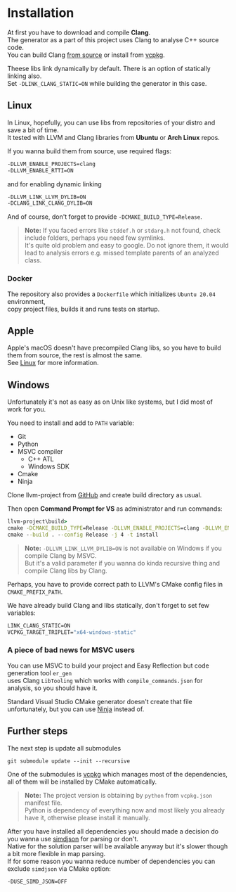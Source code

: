 # Installation

At first you have to download and compile **Clang**.  
The generator as a part of this project uses Clang to analyse C++ source code.  
You can build Clang [from source](https://clang.llvm.org/get_started.html) or install from [vcpkg](https://github.com/microsoft/vcpkg).  

Theese libs link dynamically by default. There is an option of statically linking also.  
Set `-DLINK_CLANG_STATIC=ON` while building the generator in this case.

## Linux

In Linux, hopefully, you can use libs from repositories of your distro and save a bit of time.  
It tested with LLVM and Clang libraries from **Ubuntu** or **Arch Linux** repos.  

If you wanna build them from source, use required flags:

```bash
-DLLVM_ENABLE_PROJECTS=clang
-DLLVM_ENABLE_RTTI=ON
```

and for enabling dynamic linking

```bash
-DLLVM_LINK_LLVM_DYLIB=ON
-DCLANG_LINK_CLANG_DYLIB=ON
```

And of course, don't forget to provide `-DCMAKE_BUILD_TYPE=Release`.

> **Note:** If you faced errors like `stddef.h` or `stdarg.h` not found, check include folders, perhaps you need few symlinks.  
It's quite old problem and easy to google. Do not ignore them, it would lead to analysis errors e.g. missed template parents of an analyzed class.

### Docker

The repository also provides a `Dockerfile` which initializes `Ubuntu 20.04` environment,  
copy project files, builds it and runs tests on startup.

## Apple

Apple's macOS doesn't have precompiled Clang libs, so you have to build them from source, the rest is almost the same.  
See [Linux](#linux) for more information.

## Windows

Unfortunately it's not as easy as on Unix like systems, but I did most of work for you.  

You need to install and add to `PATH` variable:

- Git
- Python
- MSVC compiler
  - C++ ATL
  - Windows SDK
- Cmake
- Ninja

Clone llvm-project from [GitHub](https://github.com/llvm/llvm-project) and create build directory as usual.  

Then open **Command Prompt for VS** as administrator and run commands:  

```cmd
llvm-project\build>
cmake -DCMAKE_BUILD_TYPE=Release -DLLVM_ENABLE_PROJECTS=clang -DLLVM_ENABLE_RTTI=ON -DLLVM_USE_CRT_RELEASE=MT -Thost=x64 ..\llvm
cmake --build . --config Release -j 4 -t install
```

> **Note:** `-DLLVM_LINK_LLVM_DYLIB=ON` is not available on Windows if you compile Clang by MSVC.  
But it's a valid parameter if you wanna do kinda recursive thing and compile Clang libs by Clang.  

Perhaps, you have to provide correct path to LLVM's CMake config files in `CMAKE_PREFIX_PATH`.

We have already build Clang and libs statically, don't forget to set few variables:

```cmd
LINK_CLANG_STATIC=ON
VCPKG_TARGET_TRIPLET="x64-windows-static"
```

### A piece of bad news for MSVC users

You can use MSVC to build your project and Easy Reflection but code generation tool `er_gen`  
uses Clang `LibTooling` which works with `compile_commands.json` for analysis, so you should have it.  

Standard Visual Studio CMake generator doesn't create that file unfortunately, but you can use [Ninja](https://ninja-build.org/) instead of.

## Further steps

The next step is update all submodules

```shell
git submodule update --init --recursive
```

One of the submodules is [vcpkg](https://github.com/microsoft/vcpkg) which manages most of the dependencies, all of them will be installed by CMake automatically.

> **Note:** The project version is obtaining by `python` from `vcpkg.json` manifest file.  
Python is dependency of everything now and most likely you already have it, otherwise please install it manually.

After you have installed all dependencies you should made a decision do you wanna use [simdjson](https://github.com/simdjson/simdjson) for parsing or don't.  
Native for the solution parser will be available anyway but it's slower though a bit more flexible in map parsing.  
If for some reason you wanna reduce number of dependencies you can exclude `simdjson` via CMake option:

```bash
-DUSE_SIMD_JSON=OFF
```
